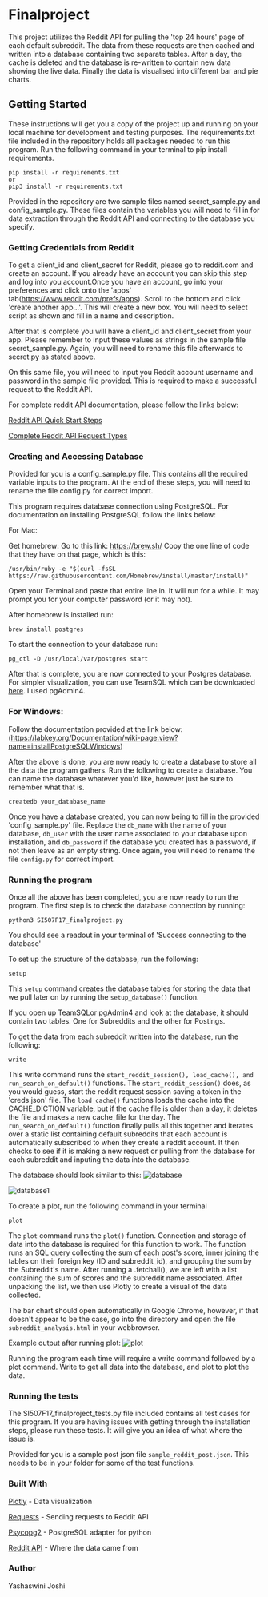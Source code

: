 # Finalproject

This project utilizes the Reddit API for pulling the 'top 24 hours' page of each default subreddit. The data from these requests are then cached and written into a database containing two separate tables. After a day, the cache is deleted and the database is re-written to contain new data showing the live data. Finally the data is visualised into different bar and pie charts.  

## Getting Started

These instructions will get you a copy of the project up and running on your local machine for development and testing purposes. The requirements.txt file included in the repository holds all packages needed to run this program. Run the following command in your terminal to pip install requirements.
```
pip install -r requirements.txt
or
pip3 install -r requirements.txt
```
Provided in the repository are two sample files named secret_sample.py and config_sample.py. These files contain the variables you will need to fill in for data extraction through the Reddit API and connecting to the database you specify.

### Getting Credentials from Reddit

To get a client_id and client_secret for Reddit, please go to reddit.com and create an account. If you already have an account you can skip this step and log into you account.Once you have an account, go into your preferences and click onto the 'apps' tab(https://www.reddit.com/prefs/apps). Scroll to the bottom and click 'create another app...'. This will create a new box. You will need to select script as shown and fill in a name and description.

After that is complete you will have a client_id and client_secret from your app. Please remember to input these values as strings in the sample file secret_sample.py. Again, you will need to rename this file afterwards to secret.py as stated above.

On this same file, you will need to input you Reddit account username and password in the sample file provided. This is required to make a successful request to the Reddit API.

For complete reddit API documentation, please follow the links below:

[Reddit API Quick Start Steps](https://github.com/reddit-archive/reddit/wiki/OAuth2)

[Complete Reddit API Request Types](https://www.reddit.com/dev/api/)

### Creating and Accessing Database
Provided for you is a config_sample.py file. This contains all the required variable inputs to the program. At the end of these steps, you will need to rename the file config.py for correct import.

This program requires database connection using PostgreSQL. For documentation on installing PostgreSQL follow the links below:

For Mac:

Get homebrew: Go to this link: https://brew.sh/ Copy the one line of code that they have on that page, which is this:

```
/usr/bin/ruby -e "$(curl -fsSL https://raw.githubusercontent.com/Homebrew/install/master/install)"
```
Open your Terminal and paste that entire line in. It will run for a while. It may prompt you for your computer password (or it may not).

After homebrew is installed run:
```
brew install postgres
```
To start the connection to your database run:
```
pg_ctl -D /usr/local/var/postgres start
```
After that is complete, you are now connected to your Postgres database. For simpler visualization, you can use TeamSQL which can be downloaded [here](https://teamsql.io/). I used pgAdmin4. 

### For Windows:

Follow the documentation provided at the link below: 
(https://labkey.org/Documentation/wiki-page.view?name=installPostgreSQLWindows)

After the above is done, you are now ready to create a database to store all the data the program gathers. Run the following to create a database. You can name the database whatever you'd like, however just be sure to remember what that is.
```
createdb your_database_name
```
Once you have a database created, you can now being to fill in the provided 'config_sample.py' file. Replace the ```db_name``` with the name of your database, ```db_user``` with the user name associated to your database upon installation, and ```db_password``` if the database you created has a password, if not then leave as an empty string. Once again, you will need to rename the file ```config.py``` for correct import.

### Running the program
Once all the above has been completed, you are now ready to run the program. The first step is to check the database connection by running:
```
python3 SI507F17_finalproject.py
```
You should see a readout in your terminal of 'Success connecting to the database'

To set up the structure of the database, run the following:
```
setup 
```
This ```setup``` command creates the database tables for storing the data that we pull later on by running the ```setup_database()``` function.

If you open up TeamSQLor pgAdmin4 and look at the database, it should contain two tables. One for Subreddits and the other for Postings.

To get the data from each subreddit written into the database, run the following:
```
write
```
This write command runs the ```start_reddit_session(), load_cache(), and run_search_on_default()``` functions. The ```start_reddit_session()``` does, as you would guess, start the reddit request session saving a token in the 'creds.json' file. The ```load_cache()``` functions loads the cache into the CACHE_DICTION variable, but if the cache file is older than a day, it deletes the file and makes a new cache_file for the day. The ```run_search_on_default()``` function finally pulls all this together and iterates over a static list containing default subreddits that each account is automatically subscribed to when they create a reddit account. It then checks to see if it is making a new request or pulling from the database for each subreddit and inputing the data into the database.

The database should look similar to this:
![database](https://github.com/yashajoshi/Finalproject/img.png)

![database1](https://github.com/yashajoshi/Finalproject/img1.png)

To create a plot, run the following command in your terminal
```
plot
```
The ```plot``` command runs the ```plot()``` function. Connection and storage of data into the database is required for this function to work. The function runs an SQL query collecting the sum of each post's score, inner joining the tables on their foreign key (ID and subreddit_id), and grouping the sum by the Subreddit's name. After running a .fetchall(), we are left with a list containing the sum of scores and the subreddit name associated. After unpacking the list, we then use Plotly to create a visual of the data collected.

The bar chart should open automatically in Google Chrome, however, if that doesn't appear to be the case, go into the directory and open the file ```subreddit_analysis.html``` in your webbrowser.

Example output after running plot:
![plot](https://github.com/yashajoshi/Finalproject/plot.png)

Running the program each time will require a write command followed by a plot command. Write to get all data into the database, and plot to plot the data.

### Running the tests
The SI507F17_finalproject_tests.py file included contains all test cases for this program. If you are having issues with getting through the installation steps, please run these tests. It will give you an idea of what where the issue is.

Provided for you is a sample post json file ```sample_reddit_post.json```. This needs to be in your folder for some of the test functions.

### Built With
[Plotly](https://chart-studio.plot.ly/feed/#/) - Data visualization

[Requests](https://2.python-requests.org//en/master/) - Sending requests to Reddit API

[Psycopg2](http://initd.org/psycopg/) - PostgreSQL adapter for python

[Reddit API](https://www.reddit.com/dev/api/) - Where the data came from

### Author
Yashaswini Joshi
